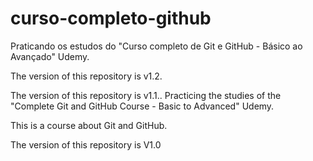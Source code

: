 # curso-completo-github
Praticando os estudos do "Curso completo de Git e GitHub - Básico ao Avançado" Udemy.


The version of this repository is v1.2.

The version of this repository is v1.1..
Practicing the studies of the "Complete Git and GitHub Course - Basic to Advanced" Udemy.

This is a course about Git and GitHub.

The version of this repository is V1.0

